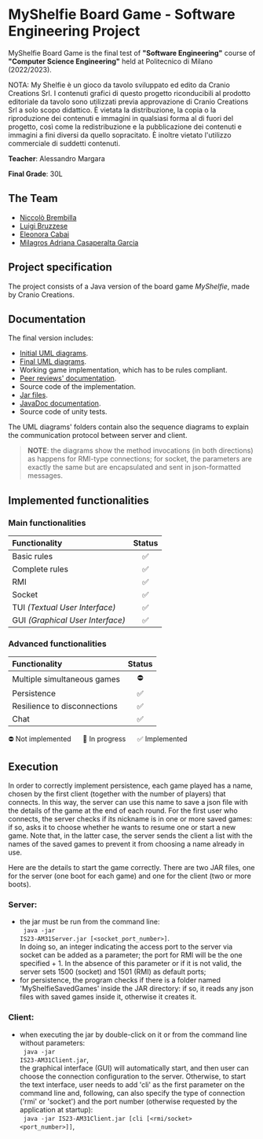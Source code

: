 # MyShelfie Board Game - Software Engineering Project

MyShelfie Board Game is the final test of **"Software Engineering"** course of **"Computer Science Engineering"** held
at Politecnico di Milano (2022/2023).

NOTA: My Shelfie è un gioco da tavolo sviluppato ed edito da Cranio Creations Srl. I contenuti grafici di questo progetto riconducibili al prodotto editoriale da tavolo sono utilizzati previa approvazione di Cranio Creations Srl a solo scopo didattico. È vietata la distribuzione, la copia o la riproduzione dei contenuti e immagini in qualsiasi forma al di fuori del progetto, così come la redistribuzione e la pubblicazione dei contenuti e immagini a fini diversi da quello sopracitato. È inoltre vietato l'utilizzo commerciale di suddetti contenuti.

**Teacher**: Alessandro Margara

**Final Grade**: 30L

## The Team

* [Niccolò Brembilla](https://github.com/BrembillaNiccolo)
* [Luigi Bruzzese](https://github.com/luigibruzzese)
* [Eleonora Cabai](https://github.com/lele1001)
* [Milagros Adriana Casaperalta Garcia](https://github.com/MilagrosCasaperalta)

## Project specification

The project consists of a Java version of the board game *MyShelfie*, made by Cranio Creations.

## Documentation

The final version includes:

* [Initial UML diagrams](https://github.com/lele1001/IS23-AM31/tree/main/deliveries/UML/initial).
* [Final UML diagrams](https://github.com/lele1001/IS23-AM31/tree/main/deliveries/UML/final).
* Working game implementation, which has to be rules compliant.
* [Peer reviews' documentation](https://github.com/lele1001/IS23-AM31/tree/main/PeerReview).
* Source code of the implementation.
* [Jar files](https://github.com/lele1001/IS23-AM31/tree/main/deliveries/JAR).
* [JavaDoc documentation](https://github.com/lele1001/IS23-AM31/tree/main/deliveries/javadoc).
* Source code of unity tests.

The UML diagrams' folders contain also the sequence diagrams to explain the communication protocol between server and client.
> **NOTE**: the diagrams show the method invocations (in both directions) as happens for RMI-type connections; for socket, the parameters are exactly the same but are encapsulated and sent in json-formatted messages.

## Implemented functionalities

### Main functionalities

| Functionality                    |          Status           |
|:---------------------------------|:-------------------------:|
| Basic rules                      |             ✅             |
| Complete rules                   |             ✅             |
| RMI                              |             ✅             |
| Socket                           |             ✅             |
| TUI _(Textual User Interface)_   |             ✅             |
| GUI _(Graphical User Interface)_ |             ✅             |

### Advanced functionalities

| Functionality                | Status |
|:-----------------------------|:------:|
| Multiple simultaneous games  |   ⛔    |
| Persistence                  |   ✅    |
| Resilience to disconnections |   ✅    |
| Chat                         |   ✅    |

⛔ Not implemented &nbsp;&nbsp;&nbsp;&nbsp; :arrows_counterclockwise: In progress &nbsp;&nbsp;&nbsp;&nbsp; ✅ Implemented

## Execution

In order to correctly implement persistence, each game played has a name, chosen by the first client (together with the number of players) that connects. In this way, the server can use this name to save a json file with the details of the game at the end of each round.
For the first user who connects, the server checks if its nickname is in one or more saved games: if so, asks it to choose whether he wants to resume one or start a new game. Note that, in the latter case, the server sends the client a list with the names of the saved games to prevent it from choosing a name already in use.

Here are the details to start the game correctly.
There are two JAR files, one for the server (one boot for each game) and one for the client (two or more boots).

### Server:
- the jar must be run from the command line: <br><code> java -jar IS23-AM31Server.jar [<socket_port_number>]</code>.<br> In doing so, an integer indicating the access port to the server via socket can be added as a parameter; the port for RMI will be the one specified + 1. In the absence of this parameter or if it is not valid, the server sets 1500 (socket) and 1501 (RMI) as default ports;
- for persistence, the program checks if there is a folder named 'MyShelfieSavedGames' inside the JAR directory: if so, it reads any json files with saved games inside it, otherwise it creates it.

### Client:
- when executing the jar by double-click on it or from the command line without parameters: <br><code> java -jar IS23-AM31Client.jar</code>,<br> the graphical interface (GUI) will automatically start, and then user can choose the connection configuration to the server. Otherwise, to start the text interface, user needs to add 'cli' as the first parameter on the command line and, following, can also specify the type of connection ('rmi' or 'socket') and the port number (otherwise requested by the application at startup): <br><code> java -jar IS23-AM31Client.jar [cli [<rmi/socket> <port_number>]]</code>,<br>
